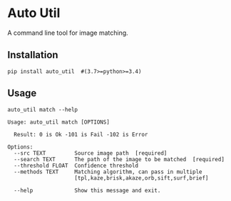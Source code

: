 # Auto Util

A command line tool for image matching.

## Installation

```
pip install auto_util  #(3.7>=python>=3.4)
```

## Usage
```
auto_util match --help
```
```
Usage: auto_util match [OPTIONS]

  Result: 0 is Ok -101 is Fail -102 is Error

Options:
  --src TEXT         Source image path  [required]
  --search TEXT      The path of the image to be matched  [required]
  --threshold FLOAT  Confidence threshold
  --methods TEXT     Matching algorithm, can pass in multiple
                     [tpl,kaze,brisk,akaze,orb,sift,surf,brief]

  --help             Show this message and exit.
```
